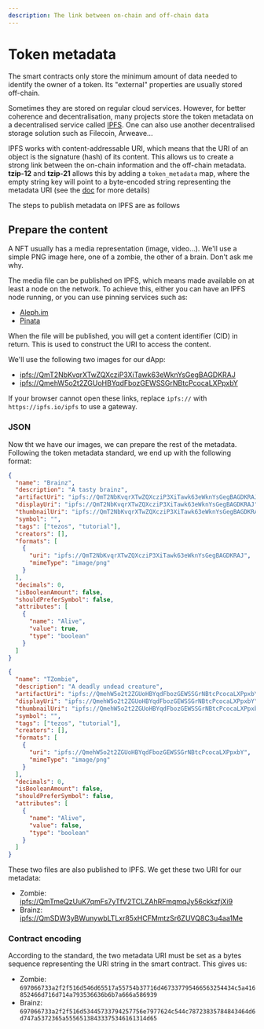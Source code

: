 ```yaml
---
description: The link between on-chain and off-chain data
---
```


# Token metadata

The smart contracts only store the minimum amount of data needed to identify the owner of a token. Its "external" properties are usually stored off-chain.&#x20;

Sometimes they are stored on regular cloud services. However, for better coherence and decentralisation, many projects store the token metadata on a decentralised service called [IPFS](https://ipfs.io). One can also use another decentralised storage solution such as Filecoin, Arweave...

IPFS works with content-addressable URI, which means that the URI of an object is the signature (hash) of its content. This allows us to create a strong link between the on-chain information and the off-chain metadata. **tzip-12** and **tzip-21** allows this by adding a `token_metadata` map, where the empty string key will point to a byte-encoded string representing the metadata URI (see the [doc](https://tzip.tezosagora.org/proposal/tzip-12/#token-metadata) for more details)

The steps to publish metadata on IPFS are as follows

## Prepare the content

A NFT usually has a media representation (image, video...). We'll use a simple PNG image here, one of a zombie, the other of a brain. Don't ask me why.

The media file can be published on IPFS, which means made available on at least a node on the network. To achieve this, either you can have an IPFS node running, or you can use pinning services such as:

* [Aleph.im](https://account.aleph.im)
* [Pinata](https://www.pinata.cloud/)

When the file will be published, you will get a content identifier (CID) in return. This is used to construct the URI to access the content.&#x20;

We'll use the following two images for our dApp:

* [ipfs://QmT2NbKvqrXTwZQXcziP3XiTawk63eWknYsGegBAGDKRAJ](ipfs://QmT2NbKvqrXTwZQXcziP3XiTawk63eWknYsGegBAGDKRAJ)
* [ipfs://QmehW5o2t2ZGUoHBYqdFbozGEWSSGrNBtcPcocaLXPpxbY](ipfs://QmehW5o2t2ZGUoHBYqdFbozGEWSSGrNBtcPcocaLXPpxbY)

If your browser cannot open these links, replace `ipfs://` with `https://ipfs.io/ipfs` to use a gateway.&#x20;

### JSON

Now tht we have our images, we can prepare the rest of the metadata. Following the token metadata standard, we end up with the following format:&#x20;

```json
{
  "name": "Brainz",
  "description": "A tasty brainz",
  "artifactUri": "ipfs://QmT2NbKvqrXTwZQXcziP3XiTawk63eWknYsGegBAGDKRAJ",
  "displayUri": "ipfs://QmT2NbKvqrXTwZQXcziP3XiTawk63eWknYsGegBAGDKRAJ",
  "thumbnailUri": "ipfs://QmT2NbKvqrXTwZQXcziP3XiTawk63eWknYsGegBAGDKRAJ",
  "symbol": "",
  "tags": ["tezos", "tutorial"],
  "creators": [],
  "formats": [
    {
      "uri": "ipfs://QmT2NbKvqrXTwZQXcziP3XiTawk63eWknYsGegBAGDKRAJ",
      "mimeType": "image/png"
    }
  ],
  "decimals": 0,
  "isBooleanAmount": false,
  "shouldPreferSymbol": false,
  "attributes": [
    {
      "name": "Alive",
      "value": true,
      "type": "boolean"
    }
  ]
}
```

```json
{
  "name": "TZombie",
  "description": "A deadly undead creature",
  "artifactUri": "ipfs://QmehW5o2t2ZGUoHBYqdFbozGEWSSGrNBtcPcocaLXPpxbY",
  "displayUri": "ipfs://QmehW5o2t2ZGUoHBYqdFbozGEWSSGrNBtcPcocaLXPpxbY",
  "thumbnailUri": "ipfs://QmehW5o2t2ZGUoHBYqdFbozGEWSSGrNBtcPcocaLXPpxbY",
  "symbol": "",
  "tags": ["tezos", "tutorial"],
  "creators": [],
  "formats": [
    {
      "uri": "ipfs://QmehW5o2t2ZGUoHBYqdFbozGEWSSGrNBtcPcocaLXPpxbY",
      "mimeType": "image/png"
    }
  ],
  "decimals": 0,
  "isBooleanAmount": false,
  "shouldPreferSymbol": false,
  "attributes": [
    {
      "name": "Alive",
      "value": false,
      "type": "boolean"
    }
  ]
}
```

These two files are also published to IPFS. We get these two URI for our metadata:&#x20;

* Zombie: [ipfs://QmTmeQzUuK7qmFs7yTfV2TCLZAhRFmqmqJy56ckkzfjXi9](ipfs://QmTmeQzUuK7qmFs7yTfV2TCLZAhRFmqmqJy56ckkzfjXi9)
* Brainz: [ipfs://QmSDW3yBWunywbLTLxr85xHCFMmtzSr6ZUVQ8C3u4aa1Me](ipfs://QmSDW3yBWunywbLTLxr85xHCFMmtzSr6ZUVQ8C3u4aa1Me)

### Contract encoding

According to the standard, the two metadata URI must be set as a bytes sequence representing the URI string in the smart contract. This gives us:

* Zombie: `697066733a2f2f516d546d65517a55754b37716d467337795466563254434c5a416852466d716d714a793536636b6b7a666a586939`
* Brainz: `697066733a2f2f516d53445733794257756e7977624c544c78723835784843464d6d747a5372365a55565138433375346161314d65`
